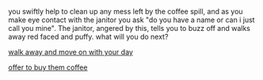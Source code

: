 you swiftly help to clean up any mess left by the coffee spill, and as you make eye contact with the janitor you ask "do you have a name or can i just call you mine". The janitor, angered by this, tells you to buzz off and walks away red faced and puffy.
what will you do next?

[walk away and move on with your day](singleforlife.md)

[offer to buy them coffee](number.md)
